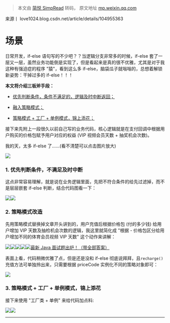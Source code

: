 > 本文由 [简悦 SimpRead](http://ksria.com/simpread/) 转码， 原文地址 [mp.weixin.qq.com](https://mp.weixin.qq.com/s?__biz=MzIwNDY1NTU1OA==&mid=2247494906&idx=1&sn=5ea2bed5eb83e525c579a4fd8244084a&chksm=973e7253a049fb45afe818e527213ce316f01f6a665849126fbaf9c7af0d3fb2bccebf93a0ba&scene=21#wechat_redirect)

来源丨 love1024.blog.csdn.net/article/details/104955363

场景
==

日常开发，if-else 语句写的不少吧？？当逻辑分支非常多的时候，if-else 套了一层又一层，虽然业务功能倒是实现了，但是看起来是真的很不优雅，尤其是对于我这种有强迫症的程序 "猿"，看到这么多 if-else，脑袋瓜子就嗡嗡的，总想着解锁新姿势：干掉过多的 if-else！！！

**本文将介绍三板斧手段：**

*   [优先判断条件，条件不满足的，逻辑及时中断返回；](http://mp.weixin.qq.com/s?__biz=MzA3MjMwMzg2Nw==&mid=2247498404&idx=2&sn=d501b955843386d69b41aef6684d5a1a&chksm=9f22ef30a8556626207b2710e8b57761d725ea054871cad589e945d5359623600c923e9378af&scene=21#wechat_redirect)
    
*   [融入策略模式；](http://mp.weixin.qq.com/s?__biz=MzA3MjMwMzg2Nw==&mid=2247498404&idx=2&sn=d501b955843386d69b41aef6684d5a1a&chksm=9f22ef30a8556626207b2710e8b57761d725ea054871cad589e945d5359623600c923e9378af&scene=21#wechat_redirect)
    
*   [策略模式 + 工厂 + 单例模式，锦上添花；](http://mp.weixin.qq.com/s?__biz=MzA3MjMwMzg2Nw==&mid=2247498404&idx=2&sn=d501b955843386d69b41aef6684d5a1a&chksm=9f22ef30a8556626207b2710e8b57761d725ea054871cad589e945d5359623600c923e9378af&scene=21#wechat_redirect)
    

接下来先附上一段很久以前自己写的业务代码，核心逻辑就是在支付回调中根据用户购买的价格包赋予用户对应的权益 (VIP 视频会员天数 + 抽奖机会次数)。

我的天，太多 if-else 了……(看不清楚可以点击图片放大)

![](https://mmbiz.qpic.cn/mmbiz_png/eQPyBffYbufDY3Ia1LwTraFGkEHZOEmhreNTaep8nptJcpzSDoTC1oWAQ0yYjhgFQcntlIDicZzWPoDh3YZqNHg/640?wx_fmt=png)

### 1. 优先判断条件，不满足及时中断

这点非常容易理解，就是说在业务逻辑里面，先把不符合条件的给先过滤掉，而不是层层嵌套 if-else 判断，结合代码图看一下：

![](https://mmbiz.qpic.cn/mmbiz_png/eQPyBffYbufDY3Ia1LwTraFGkEHZOEmhtvaMlYo1Q10B1IHf9vibZtoWtbffJo3TKkSyqyKaMMFUxoJmia0b6bCg/640?wx_fmt=png)![](https://mmbiz.qpic.cn/mmbiz_png/eQPyBffYbufDY3Ia1LwTraFGkEHZOEmh45MSxSuSLXuoGBzflXkDLu54sJzSu7eF4KE2SVJobPyLzCPtGzTnxg/640?wx_fmt=png)

### 2. 策略模式改造

先用策略模式替换掉文章开头讲到的，用户充值后根据价格包 (付的多少钱) 给用户增加 VIP 天数及抽检机会次数的逻辑，我这里就简化成 "根据 - 价格包区分给用户增加不同的体育会员视频 VIP 天数" 这个动作来讲解：

![](https://mmbiz.qpic.cn/mmbiz_png/eQPyBffYbufDY3Ia1LwTraFGkEHZOEmhSoZXrETAdr9x7LoF5DLicAQREp4OqUbsTV1MN0zaDbCoWS5DWNtBSKg/640?wx_fmt=png)![](https://mmbiz.qpic.cn/mmbiz_png/eQPyBffYbufDY3Ia1LwTraFGkEHZOEmh8Bic1wMWGPKgy3ZeEmXOJ8Veuh2GluSxJCfKYWK4aU6VTZ1u2TccAKA/640?wx_fmt=png)![](https://mmbiz.qpic.cn/mmbiz_png/eQPyBffYbufDY3Ia1LwTraFGkEHZOEmhnRqAlUEzwoRqv2VAhXhoWKw3jNGvZT1eZPic70x6WkVhllG7gLibLUnA/640?wx_fmt=png)![](https://mmbiz.qpic.cn/mmbiz_png/eQPyBffYbufDY3Ia1LwTraFGkEHZOEmhF4kYHGafyIqwSibttSIfqX3g38gLz9ZFmx2YItLQNibkicXlOicga16eibQ/640?wx_fmt=png)![](https://mmbiz.qpic.cn/mmbiz_png/eQPyBffYbufDY3Ia1LwTraFGkEHZOEmhZVnAurkyXMJyhp5AL7RDCU6MLCLe1c2ehQvPWXX8W58SWdVmibQRLmg/640?wx_fmt=png)[最新 Java 面试题出炉！（带全部答案）](http://mp.weixin.qq.com/s?__biz=MzA3MjMwMzg2Nw==&mid=2247498404&idx=2&sn=d501b955843386d69b41aef6684d5a1a&chksm=9f22ef30a8556626207b2710e8b57761d725ea054871cad589e945d5359623600c923e9378af&scene=21#wechat_redirect)

表面上看，代码稍微优雅了点，但是还是没和 if-else 彻底说拜拜，且`recharge()`充值方法可单独拎出来，只需要根据 priceCode 实例化不同的策略对象即可：

![](https://mmbiz.qpic.cn/mmbiz_png/eQPyBffYbufDY3Ia1LwTraFGkEHZOEmhIFCLc2X5xeutIT4cyfHWDeI1L3KjMibIpRBf1RESX6cWWWibbaBnBh4Q/640?wx_fmt=png)

### 3. 策略模式 + 工厂 + 单例模式，锦上添花

接下来使用 "工厂类 + 单例" 来给代码加点料:

![](https://mmbiz.qpic.cn/mmbiz_png/eQPyBffYbufDY3Ia1LwTraFGkEHZOEmhVaiccMUGuEhVgGHTZKicfw0Wrs1XSM6iceiaCcD6Qr5gez890Cu6EoE8Qg/640?wx_fmt=png)![](https://mmbiz.qpic.cn/mmbiz_png/eQPyBffYbufDY3Ia1LwTraFGkEHZOEmhtO8QxoJoDzDlyVduWiaic6zvfmJvVr1t36lGRNkz3Wx8d6nZXny4C5dA/640?wx_fmt=png)

* * *